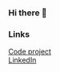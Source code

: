 ### Hi there 👋

<!--
**divineaugustine/divineaugustine** is a ✨ _special_ ✨ repository because its `README.md` (this file) appears on your GitHub profile.

Here are some ideas to get you started:

- 🔭 I’m currently working on ...
- 🌱 I’m currently learning ...
- 👯 I’m looking to collaborate on ...
- 🤔 I’m looking for help with ...
- 💬 Ask me about ...
- 📫 How to reach me: ...
- 😄 Pronouns: ...
- ⚡ Fun fact: ...
-->
### Links  
[Code project](https://www.codeproject.com/Articles/352270/Getting-Started-with-Volume-Rendering-using-OpenGL)  
[LinkedIn](https://www.linkedin.com/in/divinoa84)
